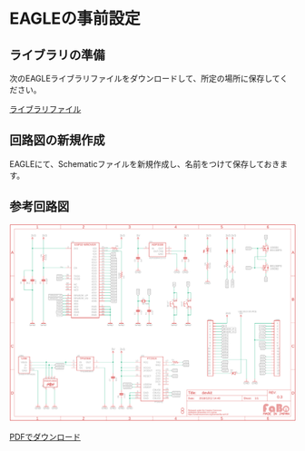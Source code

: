 # EAGLEの事前設定

## ライブラリの準備

次のEAGLEライブラリファイルをダウンロードして、所定の場所に保存してください。

[ライブラリファイル](./files/devkit.lbr)

## 回路図の新規作成

EAGLEにて、Schematicファイルを新規作成し、名前をつけて保存しておきます。

## 参考回路図

![](./img/devkit_sch.png)

[PDFでダウンロード](./files/devkit.pdf)

